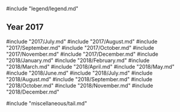 #include "legend/legend.md"

## Year 2017
#include "2017/July.md"
#include "2017/August.md"
#include "2017/September.md"
#include "2017/October.md"
#include "2017/November.md"
#include "2017/December.md"
#include "2018/January.md"
#include "2018/February.md"
#include "2018/March.md"
#include "2018/April.md"
#include "2018/May.md"
#include "2018/June.md"
#include "2018/July.md"
#include "2018/August.md"
#include "2018/September.md"
#include "2018/October.md"
#include "2018/November.md"
#include "2018/December.md"


#include "miscellaneous/tail.md"
